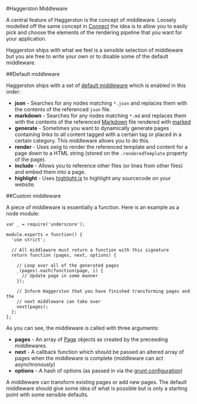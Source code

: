 #Haggerston Middleware

A central feature of Haggerston is the concept of middleware. Loosely modelled off the same concept in [Connect](http://www.senchalabs.org/connect/) the idea is to allow you to easily pick and choose the elements of the rendering pipeline that you want for your application.

Haggerston ships with what we feel is a sensible selection of middleware but you are free to write your own or to disable some of the default middleware.

##Default middleware

Haggerston ships with a set of [default middleware](https://github.com/haggerstonjs/grunt-haggerston/tree/master/tasks/lib/middleware) which is enabled in this order:

 * **json** - Searches for any nodes matching `*.json` and replaces them with the contents of the referenced `json` file.
 * **markdown** - Searches for any nodes matching `*.md` and replaces them with the contents of the referenced [Markdown](http://en.wikipedia.org/wiki/Markdown) file rendered with [marked](https://github.com/chjj/marked)
 * **generate** - Sometimes you want to dynamically generate pages containing links to all content tagged with a certain tag or placed in a certain category. This middleware allows you to do this.
 * **render** - Uses swig to render the referenced template and content for a page down to a HTML string (stored on the `.renderedTemplate` property of the page).
 * **include** - Allows you to reference other files (or lines from other files) and embed them into a page.
 * **highlight** - Uses [highlight.js](http://softwaremaniacs.org/soft/highlight/en/) to highlight any sourcecode on your website.

##Custom middleware

A piece of middleware is essentially a function. Here is an example as a node module:

    var _ = require('underscore');
    
    module.exports = function() {
      'use strict';
    
      // All middleware must return a function with this signature
      return function (pages, next, options) {
      
        // Loop over all of the generated pages
        _(pages).each(function(page, i) {
          // Update page in some manner
        });
        
        // Inform Haggerston that you have finished transforming pages and the 
        // next middleware can take over
        next(pages);
      };
    };

As you can see, the middleware is called with three arguments:

 * **pages** - An array of [Page](https://github.com/haggerstonjs/grunt-haggerston/blob/master/tasks/lib/page.js) objects as created by the preceeding middlewares.
 * **next** - A callback function which should be passed an altered array of pages when the middleware is complete (middleware can act asynchronously)
 * **options** - A hash of options (as passed in via the [grunt configuration](configuring.html))
 
A middleware can transform existing pages or add new pages. The default middleware should give some idea of what is possible but is only a starting point with some sensible defaults.